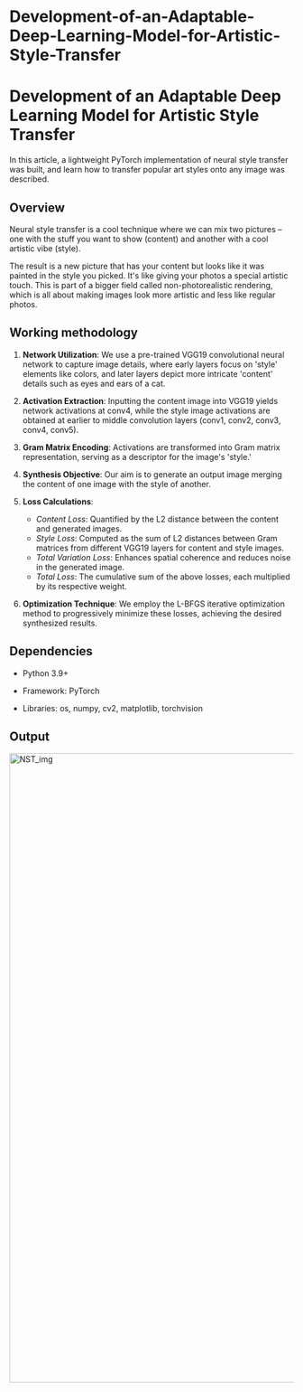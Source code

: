 # Development-of-an-Adaptable-Deep-Learning-Model-for-Artistic-Style-Transfer


# Development of an Adaptable Deep Learning Model for Artistic Style Transfer

In this article, a lightweight PyTorch implementation of neural style transfer was built, and learn how to transfer popular art styles onto any image was described.


## Overview

Neural style transfer is a cool technique where we can mix two pictures – one with the stuff you want to show (content) and another with a cool artistic vibe (style).

The result is a new picture that has your content but looks like it was painted in the style you picked. It's like giving your photos a special artistic touch. This is part of a bigger field called non-photorealistic rendering, which is all about making images look more artistic and less like regular photos.
## Working methodology

1. **Network Utilization**: We use a pre-trained VGG19 convolutional neural network to capture image details, where early layers focus on 'style' elements like colors, and later layers depict more intricate 'content' details such as eyes and ears of a cat.

2. **Activation Extraction**: Inputting the content image into VGG19 yields network activations at conv4, while the style image activations are obtained at earlier to middle convolution layers (conv1, conv2, conv3, conv4, conv5).

3. **Gram Matrix Encoding**: Activations are transformed into Gram matrix representation, serving as a descriptor for the image's 'style.'

4. **Synthesis Objective**: Our aim is to generate an output image merging the content of one image with the style of another.

5. **Loss Calculations**:
   - *Content Loss*: Quantified by the L2 distance between the content and generated images.
   - *Style Loss*: Computed as the sum of L2 distances between Gram matrices from different VGG19 layers for content and style images.
   - *Total Variation Loss*: Enhances spatial coherence and reduces noise in the generated image.
   - *Total Loss*: The cumulative sum of the above losses, each multiplied by its respective weight.

6. **Optimization Technique**: We employ the L-BFGS iterative optimization method to progressively minimize these losses, achieving the desired synthesized results.



## Dependencies

* Python 3.9+

* Framework: PyTorch

* Libraries: os, numpy, cv2, matplotlib, torchvision
## Output


<img width="1114" alt="NST_img" src="https://github.com/tirtharajpal/-Development-of-an-Adaptable-Deep-Learning-Model-for-Artistic-Style-Transfer/assets/150589994/1b72e209-4835-44b1-8f53-2b2e54d15ec2">
